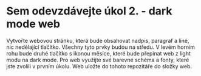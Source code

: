 # Sem odevzdávejte úkol 2. - dark mode web


Vytvořte webovou stránku, která bude obsahovat nadpis, paragraf a líné, nic nedělající tlačítko. Všechny tyto prvky budou na středu. V levém horním rohu bude druhé tlačítko s ikonou měsíce, které bude přepínat web z light modu na dark mode. Pro web využijte své barevné schéma a fonty, které jste zvolili v prvním úkolu. Web uložte do tohoto repozitáře do složky web.
